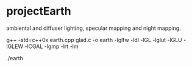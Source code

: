 # projectEarth
ambiental and diffuser lighting, specular mapping and night mapping.

g++ -std=c++0x earth.cpp  glad.c -o earth -lglfw -ldl -lGL -lglut -lGLU -lGLEW -lCGAL -lgmp -lrt -lm

./earth
